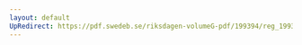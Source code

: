 ```yaml
---
layout: default
UpRedirect: https://pdf.swedeb.se/riksdagen-volumeG-pdf/199394/reg_199394/reg_199394_0101.pdf
---
```

